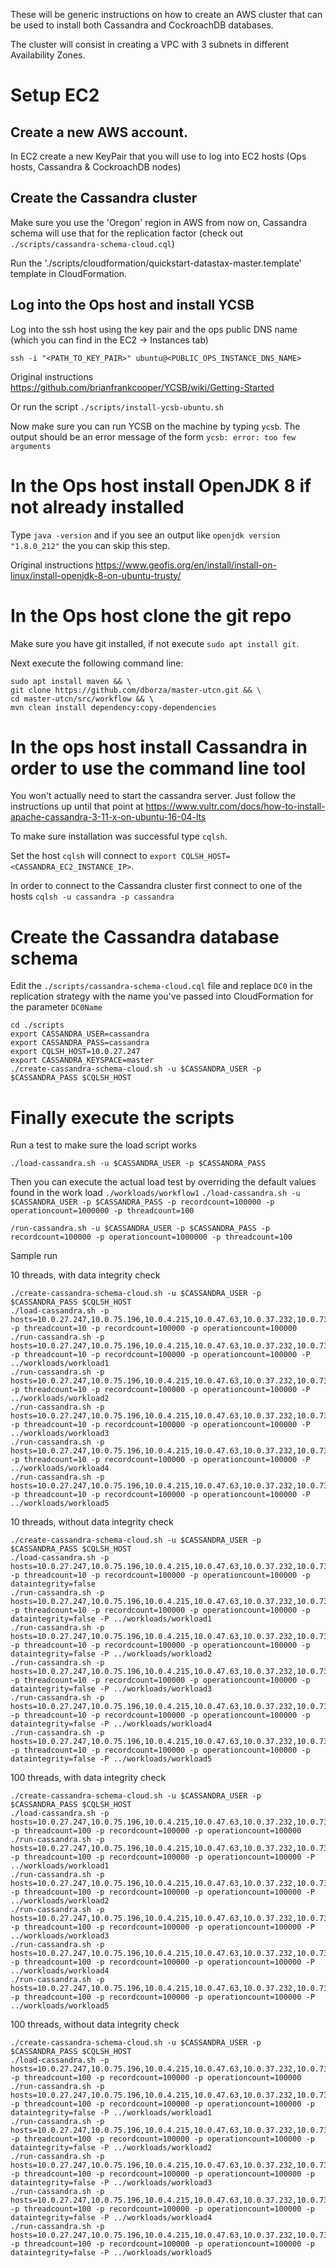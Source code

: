 These will be generic instructions on how to create an AWS cluster that can be used to install both Cassandra and CockroachDB databases.

The cluster will consist in creating a VPC with 3 subnets in different Availability Zones.

# Setup EC2

## Create a new AWS account.

In EC2 create a new KeyPair that you will use to log into EC2 hosts (Ops hosts, Cassandra & CockroachDB nodes)

## Create the Cassandra cluster

Make sure you use the 'Oregon' region in AWS from now on, Cassandra schema will use that for the replication factor 
(check out `./scripts/cassandra-schema-cloud.cql`)

Run the './scripts/cloudformation/quickstart-datastax-master.template' template in CloudFormation.

## Log into the Ops host and install YCSB

Log into the ssh host using the key pair and the ops public DNS name (which you can find in the EC2 -> Instances tab)

`ssh -i "<PATH_TO_KEY_PAIR>" ubuntu@<PUBLIC_OPS_INSTANCE_DNS_NAME>`

Original instructions https://github.com/brianfrankcooper/YCSB/wiki/Getting-Started

Or run the script `./scripts/install-ycsb-ubuntu.sh`

Now make sure you can run YCSB on the machine by typing `ycsb`. The output should be an error message of the form `ycsb: error: too few arguments`
 
# In the Ops host install OpenJDK 8 if not already installed

Type `java -version` and if you see an output like `openjdk version "1.8.0_212"` the you can skip this step.

Original instructions https://www.geofis.org/en/install/install-on-linux/install-openjdk-8-on-ubuntu-trusty/

# In the Ops host clone the git repo

Make sure you have git installed, if not execute `sudo apt install git`.

Next execute the following command line:

```
sudo apt install maven && \
git clone https://github.com/dborza/master-utcn.git && \
cd master-utcn/src/workflow && \
mvn clean install dependency:copy-dependencies
```

# In the ops host install Cassandra in order to use the command line tool

You won't actually need to start the cassandra server. Just follow the instructions up until that point at https://www.vultr.com/docs/how-to-install-apache-cassandra-3-11-x-on-ubuntu-16-04-lts

To make sure installation was successful type `cqlsh`.

Set the host `cqlsh` will connect to `export CQLSH_HOST=<CASSANDRA_EC2_INSTANCE_IP>`.

In order to connect to the Cassandra cluster first connect to one of the hosts `cqlsh -u cassandra -p cassandra` 

# Create the Cassandra database schema 

Edit the `./scripts/cassandra-schema-cloud.cql` file and replace `DC0` in the replication strategy with the name you've passed 
into CloudFormation for the parameter `DC0Name`
 
```
cd ./scripts
export CASSANDRA_USER=cassandra
export CASSANDRA_PASS=cassandra
export CQLSH_HOST=10.0.27.247
export CASSANDRA_KEYSPACE=master
./create-cassandra-schema-cloud.sh -u $CASSANDRA_USER -p $CASSANDRA_PASS $CQLSH_HOST
```

# Finally execute the scripts

Run a test to make sure the load script works

`./load-cassandra.sh -u $CASSANDRA_USER -p $CASSANDRA_PASS`

Then you can execute the actual load test by overriding the default values found in the work load `./workloads/workflow1`
`./load-cassandra.sh -u $CASSANDRA_USER -p $CASSANDRA_PASS -p recordcount=100000 -p operationcount=1000000 -p threadcount=100`

`/run-cassandra.sh -u $CASSANDRA_USER -p $CASSANDRA_PASS -p recordcount=100000 -p operationcount=1000000 -p threadcount=100`

Sample run

10 threads, with data integrity check

```
./create-cassandra-schema-cloud.sh -u $CASSANDRA_USER -p $CASSANDRA_PASS $CQLSH_HOST
./load-cassandra.sh -p hosts=10.0.27.247,10.0.75.196,10.0.4.215,10.0.47.63,10.0.37.232,10.0.73.10 -p threadcount=10 -p recordcount=100000 -p operationcount=100000
./run-cassandra.sh -p hosts=10.0.27.247,10.0.75.196,10.0.4.215,10.0.47.63,10.0.37.232,10.0.73.10 -p threadcount=10 -p recordcount=100000 -p operationcount=100000 -P ../workloads/workload1
./run-cassandra.sh -p hosts=10.0.27.247,10.0.75.196,10.0.4.215,10.0.47.63,10.0.37.232,10.0.73.10 -p threadcount=10 -p recordcount=100000 -p operationcount=100000 -P ../workloads/workload2
./run-cassandra.sh -p hosts=10.0.27.247,10.0.75.196,10.0.4.215,10.0.47.63,10.0.37.232,10.0.73.10 -p threadcount=10 -p recordcount=100000 -p operationcount=100000 -P ../workloads/workload3
./run-cassandra.sh -p hosts=10.0.27.247,10.0.75.196,10.0.4.215,10.0.47.63,10.0.37.232,10.0.73.10 -p threadcount=10 -p recordcount=100000 -p operationcount=100000 -P ../workloads/workload4
./run-cassandra.sh -p hosts=10.0.27.247,10.0.75.196,10.0.4.215,10.0.47.63,10.0.37.232,10.0.73.10 -p threadcount=10 -p recordcount=100000 -p operationcount=100000 -P ../workloads/workload5
```

10 threads, without data integrity check


```
./create-cassandra-schema-cloud.sh -u $CASSANDRA_USER -p $CASSANDRA_PASS $CQLSH_HOST
./load-cassandra.sh -p hosts=10.0.27.247,10.0.75.196,10.0.4.215,10.0.47.63,10.0.37.232,10.0.73.10 -p threadcount=10 -p recordcount=100000 -p operationcount=100000 -p dataintegrity=false
./run-cassandra.sh -p hosts=10.0.27.247,10.0.75.196,10.0.4.215,10.0.47.63,10.0.37.232,10.0.73.10 -p threadcount=10 -p recordcount=100000 -p operationcount=100000 -p dataintegrity=false -P ../workloads/workload1
./run-cassandra.sh -p hosts=10.0.27.247,10.0.75.196,10.0.4.215,10.0.47.63,10.0.37.232,10.0.73.10 -p threadcount=10 -p recordcount=100000 -p operationcount=100000 -p dataintegrity=false -P ../workloads/workload2
./run-cassandra.sh -p hosts=10.0.27.247,10.0.75.196,10.0.4.215,10.0.47.63,10.0.37.232,10.0.73.10 -p threadcount=10 -p recordcount=100000 -p operationcount=100000 -p dataintegrity=false -P ../workloads/workload3
./run-cassandra.sh -p hosts=10.0.27.247,10.0.75.196,10.0.4.215,10.0.47.63,10.0.37.232,10.0.73.10 -p threadcount=10 -p recordcount=100000 -p operationcount=100000 -p dataintegrity=false -P ../workloads/workload4
./run-cassandra.sh -p hosts=10.0.27.247,10.0.75.196,10.0.4.215,10.0.47.63,10.0.37.232,10.0.73.10 -p threadcount=10 -p recordcount=100000 -p operationcount=100000 -p dataintegrity=false -P ../workloads/workload5
```

100 threads, with data integrity check

```
./create-cassandra-schema-cloud.sh -u $CASSANDRA_USER -p $CASSANDRA_PASS $CQLSH_HOST
./load-cassandra.sh -p hosts=10.0.27.247,10.0.75.196,10.0.4.215,10.0.47.63,10.0.37.232,10.0.73.10 -p threadcount=100 -p recordcount=100000 -p operationcount=100000
./run-cassandra.sh -p hosts=10.0.27.247,10.0.75.196,10.0.4.215,10.0.47.63,10.0.37.232,10.0.73.10 -p threadcount=100 -p recordcount=100000 -p operationcount=100000 -P ../workloads/workload1
./run-cassandra.sh -p hosts=10.0.27.247,10.0.75.196,10.0.4.215,10.0.47.63,10.0.37.232,10.0.73.10 -p threadcount=100 -p recordcount=100000 -p operationcount=100000 -P ../workloads/workload2
./run-cassandra.sh -p hosts=10.0.27.247,10.0.75.196,10.0.4.215,10.0.47.63,10.0.37.232,10.0.73.10 -p threadcount=100 -p recordcount=100000 -p operationcount=100000 -P ../workloads/workload3
./run-cassandra.sh -p hosts=10.0.27.247,10.0.75.196,10.0.4.215,10.0.47.63,10.0.37.232,10.0.73.10 -p threadcount=100 -p recordcount=100000 -p operationcount=100000 -P ../workloads/workload4
./run-cassandra.sh -p hosts=10.0.27.247,10.0.75.196,10.0.4.215,10.0.47.63,10.0.37.232,10.0.73.10 -p threadcount=100 -p recordcount=100000 -p operationcount=100000 -P ../workloads/workload5
```

100 threads, without data integrity check

```
./create-cassandra-schema-cloud.sh -u $CASSANDRA_USER -p $CASSANDRA_PASS $CQLSH_HOST
./load-cassandra.sh -p hosts=10.0.27.247,10.0.75.196,10.0.4.215,10.0.47.63,10.0.37.232,10.0.73.10 -p threadcount=100 -p recordcount=100000 -p operationcount=100000
./run-cassandra.sh -p hosts=10.0.27.247,10.0.75.196,10.0.4.215,10.0.47.63,10.0.37.232,10.0.73.10 -p threadcount=100 -p recordcount=100000 -p operationcount=100000 -p dataintegrity=false -P ../workloads/workload1
./run-cassandra.sh -p hosts=10.0.27.247,10.0.75.196,10.0.4.215,10.0.47.63,10.0.37.232,10.0.73.10 -p threadcount=100 -p recordcount=100000 -p operationcount=100000 -p dataintegrity=false -P ../workloads/workload2
./run-cassandra.sh -p hosts=10.0.27.247,10.0.75.196,10.0.4.215,10.0.47.63,10.0.37.232,10.0.73.10 -p threadcount=100 -p recordcount=100000 -p operationcount=100000 -p dataintegrity=false -P ../workloads/workload3
./run-cassandra.sh -p hosts=10.0.27.247,10.0.75.196,10.0.4.215,10.0.47.63,10.0.37.232,10.0.73.10 -p threadcount=100 -p recordcount=100000 -p operationcount=100000 -p dataintegrity=false -P ../workloads/workload4
./run-cassandra.sh -p hosts=10.0.27.247,10.0.75.196,10.0.4.215,10.0.47.63,10.0.37.232,10.0.73.10 -p threadcount=100 -p recordcount=100000 -p operationcount=100000 -p dataintegrity=false -P ../workloads/workload5
```
